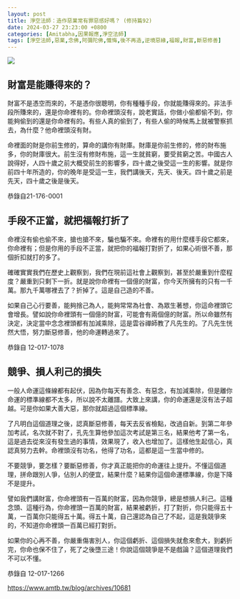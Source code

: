 ```yaml
---
layout: post
title: 淨空法師：造作惡業常有罪惡感好嗎？ (修持篇92)
date: 2024-03-27 23:23:00 +0800
categories: [Amitabha,因果報應,淨空法師]
tags: [淨空法師,惡業,念佛,阿彌陀佛,懺悔,後不再造,逆境惡緣,福報,財富,斷惡修善]
---
```


[![](https://www.amtb.tw/blog/wp-content/uploads/2022/02/29-515-0047-1461x1536.jpg)](https://www.amtb.tw/blog/wp-content/uploads/2022/02/29-515-0047-1461x1536.jpg)

## 財富是能賺得來的？        

財富不是憑空而來的，不是憑你很聰明，你有種種手段，你就能賺得來的。非法手段所賺來的，還是你命裡有的。你命裡頭沒有，說老實話，你做小偷都偷不到，你能夠偷到的還是你命裡有的。有些人真的偷到了，有些人偷的時候馬上就被警察抓去，為什麼？他命裡頭沒有財。

命裡面的財是你前生修的，算命的講你有財庫。財庫是你前生修的，修的財布施多，你的財庫很大。前生沒有修財布施，這一生就貧窮，要受貧窮之苦。中國古人說得好，人四十歲之前大概受前生的影響多，四十歲之後受這一生的影響。就是你前四十年所造的，你的晚年是受這一生，我們講後天，先天、後天。四十歲之前是先天，四十歲之後是後天。

恭錄自21-176-0001

## 手段不正當，就把福報打折了

命裡沒有偷也偷不來，搶也搶不來，騙也騙不來。命裡有的用什麼樣手段它都來，你命裡有；但是你用的手段不正當，就把你的福報打對折了，如果心術很不善，那個折扣就打的多了。

確確實實我們在歷史上觀察到，我們在現前這社會上觀察到，甚至於嚴重到什麼程度？嚴重到只剩下一折。就是說你命裡有一個億的財富，你今天所擁有的只有一千萬。那九千萬哪裡去了？折掉了。這是自己造的不善。

如果自己心行要善，能夠捨己為人，能夠常常為社會、為眾生著想，你這命裡頭它會增長。譬如說你命裡頭有一個億的財富，可能會有兩個億的財富。所以命雖然有決定，決定當中念念裡頭都有加減乘除，這是雲谷禪師教了凡先生的。了凡先生恍然大悟，努力斷惡修善，他的命運轉過來了。

恭錄自 12-017-1078


## 競爭、損人利己的損失

一般人命運這條線都有起伏，因為你每天有善念、有惡念，有加減乘除，但是離你命運的標準線都不太多，所以說不太離譜。大致上來講，你的命運還是沒有法子超越。可是你如果大善大惡，那你就超過這個標準線。

了凡明白這個道理之後，認真斷惡修善，每天去反省檢點，改過自新。到第二年參加考試，名次就不對了，孔先生算他參加這次考試是第三名，結果他考了第一名，這是過去從來沒有發生過的事情，效果現了，收入也增加了。這樣他生起信心，真認真努力去幹。命裡頭沒有功名，他得了功名，這都是這一生當中修的。

不要競爭，要怎樣？要斷惡修善，你才真正能把你的命運往上提升。不懂這個道理，拼命跟別人爭，佔別人的便宜，結果什麼？結果你這個命運標準線，你是下降不是提升。

譬如我們講財富，你命裡頭有一百萬的財富，因為你競爭，總是想損人利己。這種念頭、這種行為，你命裡頭一百萬的財富，結果被虧折，打了對折，你只能得五十萬，一百萬你只能得五十萬。得五十萬，自己還認為自己了不起，這是我競爭來的，不知道你命裡頭一百萬已經打對折。

如果你的心再不善，你嚴重傷害別人，你這個虧折、這個損失就愈來愈大，到虧折完，你命也保不住了，死了之後墮三途！你說這個競爭是不是戲論？這個道理我們不可以不懂。

恭錄自 12-017-1266
        
<https://www.amtb.tw/blog/archives/10681>